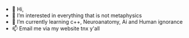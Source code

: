 - 👋 Hi,
- 👀 I’m interested in everything that is not metaphysics
- 🌱 I’m currently learning c++, Neuroanatomy, Ai and Human ignorance
- 📫 Email me via my website tnx y'all
<!---
GioZe01/GioZe01 is a ✨ special ✨ repository because its `README.md` (this file) appears on your GitHub profile.
You can click the Preview link to take a look at your changes.
--->
